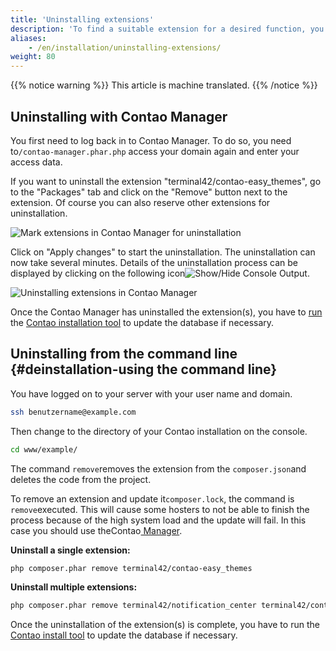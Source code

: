 ```yaml
---
title: 'Uninstalling extensions'
description: 'To find a suitable extension for a desired function, you have three options.'
aliases:
    - /en/installation/uninstalling-extensions/
weight: 80
---
```


{{% notice warning %}}
This article is machine translated.
{{% /notice %}}

## Uninstalling with Contao Manager

You first need to log back in to Contao Manager. To do so, you need to`/contao-manager.phar.php` access your domain again and enter your access data.

If you want to uninstall the extension "terminal42/contao-easy\_themes", go to the "Packages" tab and click on the "Remove" button next to the extension. Of course you can also reserve other extensions for uninstallation.

![Mark extensions in Contao Manager for uninstallation](/de/installation/images/de/erweiterungen-im-contao-manager-zur-deinstallation-vormerken.png?classes=shadow)

Click on "Apply changes" to start the uninstallation. The uninstallation can now take several minutes. Details of the uninstallation process can be displayed by clicking on the following icon![Show/Hide Console Output](/de/icons/konsolenausgabe.png?classes=icon).

![Uninstalling extensions in Contao Manager](/de/installation/images/de/erweiterungen-im-contao-manager-deinstallieren.png?classes=shadow)

Once the Contao Manager has uninstalled the extension(s), you have to [run](../contao-installtool/) the [Contao installation tool](../contao-installtool/) to update the database if necessary.

## Uninstalling from the command line {#deinstallation-using the command line}

You have logged on to your server with your user name and domain.

```bash
ssh benutzername@example.com
```

Then change to the directory of your Contao installation on the console.

```bash
cd www/example/
```

The command `remove`removes the extension from the `composer.json`and deletes the code from the project.

To remove an extension and update it`composer.lock`, the command is `remove`executed. This will cause some hosters to not be able to finish the process because of the high system load and the update will fail. In this case you should use theContao[ Manager](#aktualisierung-mit-dem-contao-manager).

**Uninstall a single extension:**

```bash
php composer.phar remove terminal42/contao-easy_themes
```

**Uninstall multiple extensions:**

```bash
php composer.phar remove terminal42/notification_center terminal42/contao-leads
```

Once the uninstallation of the extension(s) is complete, you have to run the [Contao install tool](../contao-installtool/) to update the database if necessary.
